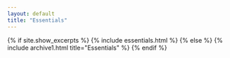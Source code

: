 ```yaml
---
layout: default
title: "Essentials"
---
```


{% if site.show_excerpts %}
  {% include essentials.html %}
{% else %}
  {% include archive1.html title="Essentials" %}
{% endif %}
